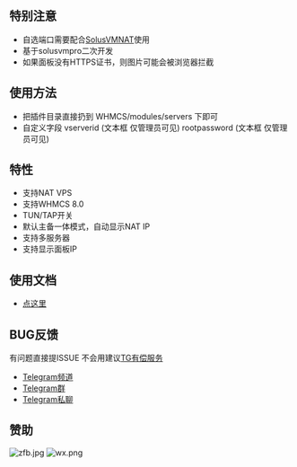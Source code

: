 ## 特别注意
 - 自选端口需要配合[SolusVMNAT](https://github.com/CoiaPrant/WHMCS_Module_SolusVMNAT)使用
 - 基于solusvmpro二次开发
 - 如果面板没有HTTPS证书，则图片可能会被浏览器拦截

## 使用方法
 - 把插件目录直接扔到 WHMCS/modules/servers 下即可
 - 自定义字段 vserverid (文本框 仅管理员可见) rootpassword (文本框 仅管理员可见)

## 特性
- 支持NAT VPS
- 支持WHMCS 8.0
- TUN/TAP开关
- 默认主备一体模式，自动显示NAT IP
- 支持多服务器
- 支持显示面板IP

## 使用文档
 - [点这里](https://blog.zeroteam.top/29.html)
## BUG反馈
有问题直接提ISSUE
不会用建议[TG有偿服务](https://t.me/CoiaPrant)
 - [Telegram频道](https://t.me/CoiaPrant_Blog)
 - [Telegram群](https://t.me/vpstalking)
 - [Telegram私聊](https://t.me/CoiaPrant)

## 赞助
![zfb.jpg](https://www.zeroteam.top/images/zfb.jpg)
![wx.png](https://www.zeroteam.top/images/wx.png)